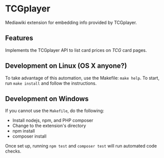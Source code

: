 # TCGplayer

Mediawiki extension for embedding info provided by TCGplayer.

## Features
Implements the TCGplayer API to list card prices on _TCG_ card pages.


## Development on Linux (OS X anyone?)
To take advantage of this automation, use the Makefile: `make help`. To start,
run `make install` and follow the instructions.

## Development on Windows
If you cannot use the `Makefile`, do the following:

* Install nodejs, npm, and PHP composer
* Change to the extension's directory
* npm install
* composer install

Once set up, running `npm test` and `composer test` will run automated code checks.
